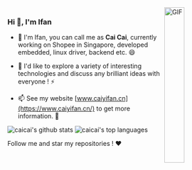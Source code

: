 <img align="right" alt="GIF" src="https://img.caiyifan.cn/pusheencode.gif" width="30%" height="auto"/>

### Hi 👋, I'm Ifan

- 🔭 I'm Ifan, you can call me as **Cai Cai**, currently working on Shopee in Singapore, developed embedded, linux driver, backend etc. 😄 

- 🌱 I'd like to explore a variety of interesting technologies and discuss any brilliant ideas with everyone ! ⚡

- 📫 See my website [www.caiyifan.cn](https://www.caiyifan.cn/) to get more information. 💬

<!-- <table cellspacing="0px" cellpadding="0px" border="0px">
    <tr>
        <td>
            <img src="https://github-readme-stats.vercel.app/api?username=IfanTsai&count_private=true&show_icons=true&hide_border=true&include_all_commits=true&theme=buefy" border="0">
        </td>
        <td>
            <img src="https://github-readme-stats.vercel.app/api/top-langs/?username=IfanTsai&langs_count=10&hide=Objective-C,Vim%20script,QMake&theme=buefy&hide_border=true&count_private=true&exclude_repo=x210_kernel,LinuxDriver,s5pv210-driver-no-os&layout=compact&custom_title=Most%20Used%20Languages%20(Top%2010)" border="0">
        </td>
    </tr>
</table>
 -->

 ![caicai's github stats](https://github-readme-stats.vercel.app/api?username=IfanTsai&count_private=true&show_icons=true&hide_border=true&include_all_commits=true&theme=buefy)
 ![caicai's top languages](https://github-readme-stats.vercel.app/api/top-langs/?username=IfanTsai&langs_count=10&hide=Objective-C,Vim%20script,QMake&theme=buefy&hide_border=true&count_private=true&exclude_repo=x210_kernel,LinuxDriver,s5pv210-driver-no-os&layout=compact&custom_title=Most%20Used%20Languages%20(Top%2010))

Follow me and star my repositories ! ❤️ 

<!--
**IfanTsai/IfanTsai** is a ✨ _special_ ✨ repository because its `README.md` (this file) appears on your GitHub profile.

Here are some ideas to get you started:

- 🔭 I’m currently working on ...
- 🌱 I’m currently learning ...
- 👯 I’m looking to collaborate on ...
- 🤔 I’m looking for help with ...
- 💬 Ask me about ...
- 📫 How to reach me: ...
- 😄 Pronouns: ...
- ⚡ Fun fact: ...
-->

